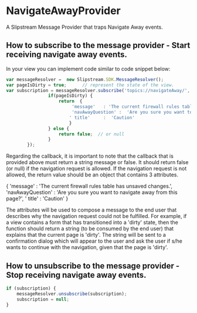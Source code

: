 #  NavigateAwayProvider

A Slipstream Message Provider that traps Navigate Away events.

## How to subscribe to the message provider - Start receiving navigate away events.

In your view you can implement code similar to code snippet below:

```javascript
var messageResolver =  new Slipstream.SDK.MessageResolver();
var pageIsDirty = true;      // represent the state of the view.
var subscription = messageResolver.subscribe('topics://navigateAway/','navigateAway', function(event_data){
                if(pageIsDirty) {
                    return  {
                         'message'   : 'The current firewall rules table has unsaved changes.',
                         'navAwayQuestion' :  'Are you sure you want to navigate away from this page?',
                        ' title'     :  'Caution'
                        }
                } else { 
                    return false;  // or null
                }
        });
```


Regarding the callback, it is important to note that the callback that is provided above must return a string message or false.  It should return false (or null) if the navigation request is allowed.  If the navigation request is not allowed, the return value should be an object that contains 3 attributes.

{
 'message'   : 'The current firewall rules table has unsaved changes.',
 'navAwayQuestion' :  'Are you sure you want to navigate away from this page?',
' title'     :  'Caution'
}

 The attributes will be used to compose a message to the end user that  describes why the navigation request could not be fulfilled.  For example, if a view contains a form that has transitioned into a 'dirty' state, then the function should return a string (to be consumed by the end user) that explains that the current page is 'dirty'.  The string will be sent to a confirmation dialog which will appear to the user and ask the user if s/he wants to continue with the navigation, given that the page is 'dirty'.

## How to unsubscribe to the message provider - Stop receiving navigate away events.

```javascript
if (subscription) {
    messageResolver.unsubscribe(subscription);
    subscription = null;
}
```
